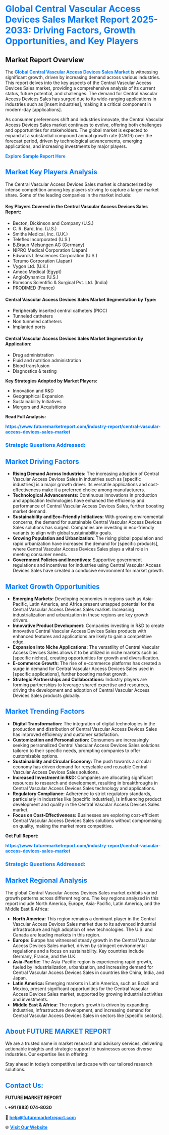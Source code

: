 <h1 style="color: #007BFF;">Global Central Vascular Access Devices Sales Market Report 2025-2033: Driving Factors, Growth Opportunities, and Key Players</h1>

<section id="overview">
<h2>Market Report Overview</h2>
<p>The <a href="https://www.futuremarketreport.com/industry-report/central-vascular-access-devices-sales-market" style="color: #007BFF; text-decoration: none;"><strong>Global Central Vascular Access Devices Sales Market</strong></a> is witnessing significant growth, driven by increasing demand across various industries. This report delves into the key aspects of the Central Vascular Access Devices Sales market, providing a comprehensive analysis of its current status, future potential, and challenges. The demand for Central Vascular Access Devices Sales has surged due to its wide-ranging applications in industries such as [insert industries], making it a critical component in modern-day [applications].</p>
<p>As consumer preferences shift and industries innovate, the Central Vascular Access Devices Sales market continues to evolve, offering both challenges and opportunities for stakeholders. The global market is expected to expand at a substantial compound annual growth rate (CAGR) over the forecast period, driven by technological advancements, emerging applications, and increasing investments by major players.</p>
</section>

<section id="overview">
<p><a href="https://www.futuremarketreport.com/request-sample/reportId=103589" style="color: #007BFF; text-decoration: none;"><strong>Explore Sample Report Here</strong></a></p>
</section>

<section id="key-players">
<h2 style="color: #007BFF;">Market Key Players Analysis</h2>
<p>The Central Vascular Access Devices Sales market is characterized by intense competition among key players striving to capture a larger market share. Some of the leading companies in the market include:</p>
<h4>Key Players Covered in the Central Vascular Access Devices Sales Report:</h4>
<ul><li>Becton, Dickinson and Company (U.S.)</li><li>C. R. Bard, Inc. (U.S.)</li><li>Smiths Medical, Inc. (U.K.)</li><li>Teleflex Incorporated (U.S.)</li><li>B.Braun Melsungen AG (Germany)</li><li>NIPRO Medical Corporation (Japan)</li><li>Edwards Lifesciences Corporation (U.S.)</li><li>Terumo Corporation (Japan)</li><li>Vygon Ltd. (U.K.)</li><li>Ameco Medical (Egypt)</li><li>AngioDynamics (U.S.)</li><li>Romsons Scientific &amp; Surgical Pvt. Ltd. (India)</li><li>PRODIMED (France)</li></ul>
<h4>Central Vascular Access Devices Sales Market Segmentation by Type:</h4>
<ul><li>Peripherally inserted central catheters (PICC)</li><li>Tunneled catheters</li><li>Non tunneled catheters</li><li>Implanted ports</li></ul>

<h4>Central Vascular Access Devices Sales Market Segmentation by Application:</h4>
<ul><li>Drug administration</li><li>Fluid and nutrition administration</li><li>Blood transfusion</li><li>Diagnostics &amp; testing</li></ul>
<p><strong>Key Strategies Adopted by Market Players:</strong></p>
<ul>
<li>Innovation and R&D</li>
<li>Geographical Expansion</li>
<li>Sustainability Initiatives</li>
<li>Mergers and Acquisitions</li>
</ul>
</section>

<section>
<p><strong>Read Full Analysis: </strong></p><a href="https://www.futuremarketreport.com/industry-report/central-vascular-access-devices-sales-market" style="color: #007BFF; text-decoration: none;"><strong>https://www.futuremarketreport.com/industry-report/central-vascular-access-devices-sales-market</strong></a>
<h3 style="color: #007BFF;">Strategic Questions Addressed:</h3>
</section>

<section id="driving-factors">
<h2 style="color: #007BFF;">Market Driving Factors</h2>
<ul>
<li><strong>Rising Demand Across Industries:</strong> The increasing adoption of Central Vascular Access Devices Sales in industries such as [specific industries] is a major growth driver. Its versatile applications and cost-effectiveness make it a preferred choice among manufacturers.</li>
<li><strong>Technological Advancements:</strong> Continuous innovations in production and application technologies have enhanced the efficiency and performance of Central Vascular Access Devices Sales, further boosting market demand.</li>
<li><strong>Sustainability and Eco-Friendly Initiatives:</strong> With growing environmental concerns, the demand for sustainable Central Vascular Access Devices Sales solutions has surged. Companies are investing in eco-friendly variants to align with global sustainability goals.</li>
<li><strong>Growing Population and Urbanization:</strong> The rising global population and rapid urbanization have increased the demand for [specific products], where Central Vascular Access Devices Sales plays a vital role in meeting consumer needs.</li>
<li><strong>Government Policies and Incentives:</strong> Supportive government regulations and incentives for industries using Central Vascular Access Devices Sales have created a conducive environment for market growth.</li>
</ul>
</section>

<section id="growth-opportunities">
<h2 style="color: #007BFF;">Market Growth Opportunities</h2>
<ul>
<li><strong>Emerging Markets:</strong> Developing economies in regions such as Asia-Pacific, Latin America, and Africa present untapped potential for the Central Vascular Access Devices Sales market. Increasing industrialization and urbanization in these regions are key growth drivers.</li>
<li><strong>Innovative Product Development:</strong> Companies investing in R&D to create innovative Central Vascular Access Devices Sales products with enhanced features and applications are likely to gain a competitive edge.</li>
<li><strong>Expansion into Niche Applications:</strong> The versatility of Central Vascular Access Devices Sales allows it to be utilized in niche markets such as [specific niches], creating opportunities for growth and diversification.</li>
<li><strong>E-commerce Growth:</strong> The rise of e-commerce platforms has created a surge in demand for Central Vascular Access Devices Sales used in [specific applications], further boosting market growth.</li>
<li><strong>Strategic Partnerships and Collaborations:</strong> Industry players are forming partnerships to leverage shared expertise and resources, driving the development and adoption of Central Vascular Access Devices Sales products globally.</li>
</ul>
</section>

<section id="trending-factors">
<h2 style="color: #007BFF;">Market Trending Factors</h2>
<ul>
<li><strong>Digital Transformation:</strong> The integration of digital technologies in the production and distribution of Central Vascular Access Devices Sales has improved efficiency and customer satisfaction.</li>
<li><strong>Customization and Personalization:</strong> Consumers are increasingly seeking personalized Central Vascular Access Devices Sales solutions tailored to their specific needs, prompting companies to offer customizable options.</li>
<li><strong>Sustainability and Circular Economy:</strong> The push towards a circular economy has driven demand for recyclable and reusable Central Vascular Access Devices Sales solutions.</li>
<li><strong>Increased Investment in R&D:</strong> Companies are allocating significant resources to research and development, resulting in breakthroughs in Central Vascular Access Devices Sales technology and applications.</li>
<li><strong>Regulatory Compliance:</strong> Adherence to strict regulatory standards, particularly in industries like [specific industries], is influencing product development and quality in the Central Vascular Access Devices Sales market.</li>
<li><strong>Focus on Cost-Effectiveness:</strong> Businesses are exploring cost-efficient Central Vascular Access Devices Sales solutions without compromising on quality, making the market more competitive.</li>
</ul>
</section>

<section>
<p><strong>Get Full Report: </strong></p><a href="https://www.futuremarketreport.com/industry-report/central-vascular-access-devices-sales-market" style="color: #007BFF; text-decoration: none;"><strong>https://www.futuremarketreport.com/industry-report/central-vascular-access-devices-sales-market</strong></a>
<h3 style="color: #007BFF;">Strategic Questions Addressed:</h3>
</section>


<section id="regional-analysis">
<h2 style="color: #007BFF;">Market Regional Analysis</h2>
<p>The global Central Vascular Access Devices Sales market exhibits varied growth patterns across different regions. The key regions analyzed in this report include North America, Europe, Asia-Pacific, Latin America, and the Middle East & Africa:</p>
<ul>
<li><strong>North America:</strong> This region remains a dominant player in the Central Vascular Access Devices Sales market due to its advanced industrial infrastructure and high adoption of new technologies. The U.S. and Canada are leading markets in this region.</li>
<li><strong>Europe:</strong> Europe has witnessed steady growth in the Central Vascular Access Devices Sales market, driven by stringent environmental regulations and a focus on sustainability. Key countries include Germany, France, and the U.K.</li>
<li><strong>Asia-Pacific:</strong> The Asia-Pacific region is experiencing rapid growth, fueled by industrialization, urbanization, and increasing demand for Central Vascular Access Devices Sales in countries like China, India, and Japan.</li>
<li><strong>Latin America:</strong> Emerging markets in Latin America, such as Brazil and Mexico, present significant opportunities for the Central Vascular Access Devices Sales market, supported by growing industrial activities and investments.</li>
<li><strong>Middle East & Africa:</strong> The region’s growth is driven by expanding industries, infrastructure development, and increasing demand for Central Vascular Access Devices Sales in sectors like [specific sectors].</li>
</ul>
</section>

<footer>
<h2 style="color: #007BFF;">About FUTURE MARKET REPORT</h2>
<p>We are a trusted name in market research and advisory services, delivering actionable insights and strategic support to businesses across diverse industries. Our expertise lies in offering:</p>

<p>Stay ahead in today’s competitive landscape with our tailored research solutions.</p>

<h2 style="color: #007BFF;">Contact Us:</h2>
<p><strong>FUTURE MARKET REPORT</strong></p>
<p>📞 <strong>+91 (883) 074-8030</strong></p>
<p>📧 <strong><a href="mailto:help@futuremarketreport.com" style="color: #007BFF;">help@futuremarketreport.com</a></strong></p>
<p>🌐 <strong><a href="https://www.futuremarketreport.com/" style="color: #007BFF;">Visit Our Website</a></strong></p>
</footer>